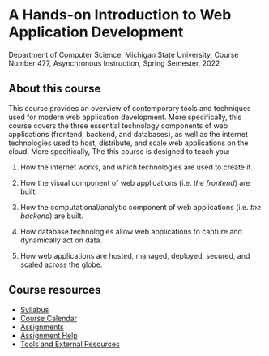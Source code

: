 # A Hands-on Introduction to Web Application Development

Department of Computer Science, Michigan State University, Course Number 477, Asynchronous Instruction, Spring Semester, 2022 



## About this course

This course provides an overview of contemporary tools and techniques used for modern web application development. More specifically, this course covers the three essential technology components of web applications (frontend, backend, and databases), as well as the internet technologies used to host, distribute, and scale web applications on the cloud. More specifically, The this course is designed to teach you:

1. How the internet works, and which technologies are used to create it.

2. How the visual component of web applications (i.e. *the frontend*) are built.

3. How the computational/analytic component of web applications  (i.e. *the backend*)  are built.

4. How database technologies allow web applications to capture and dynamically act on data.

5. How web applications are hosted, managed, deployed, secured, and scaled across the globe.

   

## Course resources 

* [Syllabus](documents/syllabus.md)
* [Course Calendar](documents/calendar.md)
* [Assignments](documents/homework.md)
* [Assignment Help](documents/teaching.md)
* [Tools and External Resources](documents/tools-and-resources.md)

